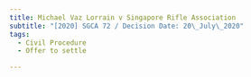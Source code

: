 ```yaml
---
title: Michael Vaz Lorrain v Singapore Rifle Association
subtitle: "[2020] SGCA 72 / Decision Date: 20\_July\_2020"
tags:
  - Civil Procedure
  - Offer to settle

---
```

